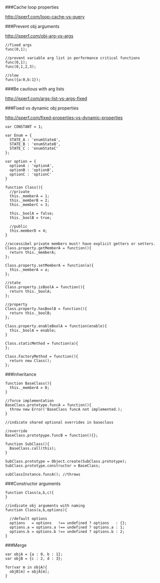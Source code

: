 
###Cache loop properties

http://jsperf.com/loop-cache-vs-query

###Prevent obj arguments 

http://jsperf.com/obj-arg-vs-args

    //fixed args
    func(0,1);
    
    //prevent variable arg list in performance critical functions
    func(0,1);
    func(0,1,2,3);
    
    //slow
    func({a:0,b:1});


###Be cautious with arg lists

http://jsperf.com/args-list-vs-args-fixed
    
###Fixed vs dynamic obj properties

http://jsperf.com/fixed-properties-vs-dynamic-properties



    var CONSTANT = 1;
    
    var Enum = {
      STATE_A : 'enumStateA',
      STATE_B : 'enumStateB',
      STATE_C : 'enumStateC'
    };
    
    var option = {
      optionA : 'optionA',
      optionB : 'optionB',
      optionC : 'optionC'
    }
    
    function Class(){
      //private
      this._memberA = 1;
      this._memberB = 2;
      this._memberC = 3;
     
      this._boolA = false; 
      this._boolB = true;
      
      //public
      this.memberD = 4;
    }
    
    //accessibel private members must! have explicit getters or setters.
    Class.property.getMemberA = function(){
      return this._memberA;
    };
    
    Class.property.setMemberA = function(a){
      this._memberA = a;
    };
    
    //state
    Class.property.isBoolA = function(){
      return this._boolA;
    };
    
    //property
    Class.property.hasBoolB = function(){
      return this._boolB;
    };
    
    Class.property.enableBoolA = function(enable){
      this._boolA = enable;
    }
    
    Class.staticMethod = function(a){
    };
    
    Class.FactoryMethod = function(){
      return new Class();
    };
    
    
###Inheritance    
    
    function BaseClass(){
      this._memberA = 0;
    }
    
    //force implementation
    BaseClass.prototype.funcA = function(){
      throw new Error('BaseClass funcA not implemented.);
    }
    
    //indicate shared optional overrides in baseclass
    
    //override
    BaseClass.prototpype.funcB = function(){};
    
    function SubClass(){
      BaseClass.call(this);
    }
    
    SubClass.prototype = Object.create(SubClass.prototype);
    SubClass.prototype.constructor = BaseClass;
    
    subClassInstance.funcA(); //throws
    
    
###Constructor arguments
    
    function Class(a,b,c){
    }
    
    //indicate obj arguments with naming
    function Class(a,b,options){
    
      //default options
      options   = options   !== undefined ? options   : {};
      options.a = options.a !== undefined ? options.a : 1;
      options.b = options.b !== undefined ? options.b : 2;
    }
    
###Merge

    var objA = {a : 0, b : 1};
    var objB = {c : 2, d : 3};
    
    for(var m in objA){
      objB[m] = objA[m];
    }